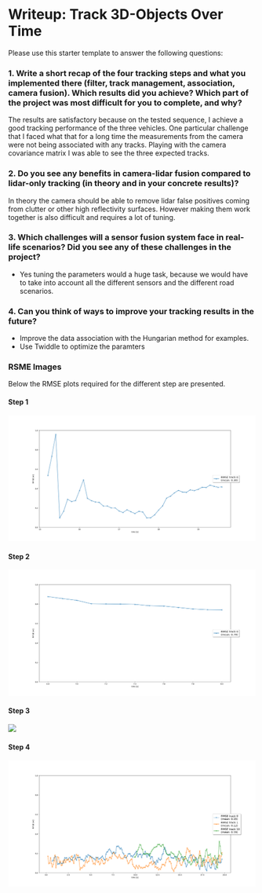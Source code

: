 # Writeup: Track 3D-Objects Over Time

Please use this starter template to answer the following questions:

### 1. Write a short recap of the four tracking steps and what you implemented there (filter, track management, association, camera fusion). Which results did you achieve? Which part of the project was most difficult for you to complete, and why?

The results are satisfactory because on the tested sequence, I achieve a good tracking performance of the three vehicles. One particular challenge that I faced
what that for a long time the measurements from the camera were not being associated with any tracks. Playing with the camera covariance matrix I was able to
see the three expected tracks.

### 2. Do you see any benefits in camera-lidar fusion compared to lidar-only tracking (in theory and in your concrete results)?
In theory the camera should be able to remove lidar false positives coming from clutter or other high reflectivity surfaces.
However making them work together is also difficult and requires a lot of tuning.

### 3. Which challenges will a sensor fusion system face in real-life scenarios? Did you see any of these challenges in the project?
- Yes tuning the parameters would a huge task, because we would have to take into account all the different sensors and the different road scenarios.

### 4. Can you think of ways to improve your tracking results in the future?
- Improve the data association with the Hungarian method for examples.
- Use Twiddle to optimize the paramters

### RSME Images

Below the RMSE plots required for the different step are presented.

#### Step 1

<img src="img/step1_RMSE.png"/>

#### Step 2

<img src="img/step2_RMSE.png"/>

#### Step 3

<img src="img/step3_no_camera.png"/>

#### Step 4

<img src="img/step3.png"/>
